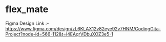 # flex_mate

Figma Design Link :- https://www.figma.com/design/zL6KLAX12v82eye92v7HNM/CodingGita-Project?node-id=566-112&t=i4EAqrVDbuXOZ3e5-1